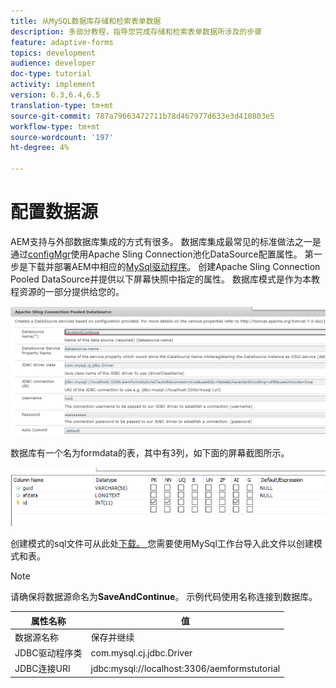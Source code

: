 ```yaml
---
title: 从MySQL数据库存储和检索表单数据
description: 多部分教程，指导您完成存储和检索表单数据所涉及的步骤
feature: adaptive-forms
topics: development
audience: developer
doc-type: tutorial
activity: implement
version: 6.3,6.4,6.5
translation-type: tm+mt
source-git-commit: 787a79663472711b78d467977d633e3d410803e5
workflow-type: tm+mt
source-wordcount: '197'
ht-degree: 4%

---
```


# 配置数据源

AEM支持与外部数据库集成的方式有很多。 数据库集成最常见的标准做法之一是通过[configMgr](http://localhost:4502/system/console/configMgr)使用Apache Sling Connection池化DataSource配置属性。
第一步是下载并部署AEM中相应的[MySql驱动程序](https://mvnrepository.com/artifact/mysql/mysql-connector-java)。
创建Apache Sling Connection Pooled DataSource并提供以下屏幕快照中指定的属性。 数据库模式是作为本教程资源的一部分提供给您的。

![数据源](assets/save-continue.PNG)

数据库有一个名为formdata的表，其中有3列，如下面的屏幕截图所示。

![数据库](assets/data-base-tables.PNG)

创建模式的sql文件可从此处[下载。 ](assets/form-data-db.sql)您需要使用MySql工作台导入此文件以创建模式和表。

>[!NOTE]
>请确保将数据源命名为&#x200B;**SaveAndContinue**。 示例代码使用名称连接到数据库。

| 属性名称 | 值 |
------------------------|---------------------------------------
| 数据源名称 | 保存并继续 |
| JDBC驱动程序类 | com.mysql.cj.jdbc.Driver |
| JDBC连接URI | jdbc:mysql://localhost:3306/aemformstutorial |


